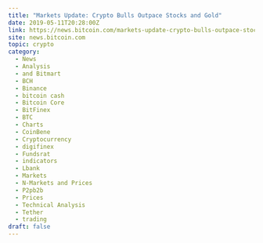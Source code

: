 ```yaml
---
title: "Markets Update: Crypto Bulls Outpace Stocks and Gold"
date: 2019-05-11T20:28:00Z
link: https://news.bitcoin.com/markets-update-crypto-bulls-outpace-stocks-and-gold/?utm_medium=RSS&utm_source=hune
site: news.bitcoin.com
topic: crypto
category:
  - News
  - Analysis
  - and Bitmart
  - BCH
  - Binance
  - bitcoin cash
  - Bitcoin Core
  - BitFinex
  - BTC
  - Charts
  - CoinBene
  - Cryptocurrency
  - digifinex
  - Fundsrat
  - indicators
  - Lbank
  - Markets
  - N-Markets and Prices
  - P2pb2b
  - Prices
  - Technical Analysis
  - Tether
  - trading
draft: false
---
```

